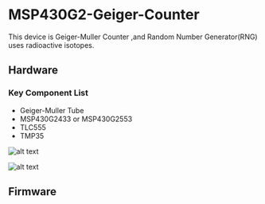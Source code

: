 # MSP430G2-Geiger-Counter

This device is Geiger-Muller Counter ,and Random Number Generator(RNG) uses radioactive isotopes.

## Hardware

### Key Component List
- Geiger-Muller Tube
- MSP430G2433 or MSP430G2553
- TLC555
- TMP35

![alt text](https://github.com/GCY/MSP430G2-Geiger-Counter/blob/master/res/20200325_024932.jpg?raw=true)

![alt text](https://github.com/GCY/MSP430G2-Geiger-Counter/blob/master/res/20200325_024958.jpg?raw=true)

## Firmware

